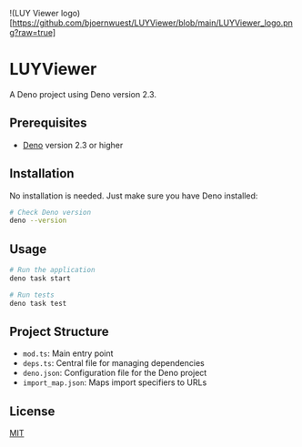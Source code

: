 !(LUY Viewer logo)[https://github.com/bjoernwuest/LUYViewer/blob/main/LUYViewer_logo.png?raw=true]

# LUYViewer

A Deno project using Deno version 2.3.

## Prerequisites

- [Deno](https://deno.land/) version 2.3 or higher

## Installation

No installation is needed. Just make sure you have Deno installed:

```bash
# Check Deno version
deno --version
```

## Usage

```bash
# Run the application
deno task start

# Run tests
deno task test
```

## Project Structure

- `mod.ts`: Main entry point
- `deps.ts`: Central file for managing dependencies
- `deno.json`: Configuration file for the Deno project
- `import_map.json`: Maps import specifiers to URLs

## License

[MIT](LICENSE)
